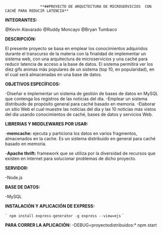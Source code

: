                    
                   
                    **##PROYECTO DE ARQUITECTURA DE MICROSERVICIOS  CON CACHÉ PARA REDUCIR LATENCIA**
		   

**INTEGRANTES:**

 @Kevin Alavarado
 @Ruddy Moncayo
 @Bryan Tumbaco

**DESCRIPCIÓN:**
  
El presente proyecto se basa en emplear los conocimientos adquiridos durante 
el transcurso de la materia con la finalidad de implementar un sistema web, 
con una arquitectura de microservicios y una caché para reducir latencia de acceso a la base de datos.
El sistema permitirá ver los diez gifs animas más populares de un sistema (top 10, en popularidad),
en el cual será almacenadas en una base de datos. 

**OBJETIVOS ESPECÍFICOS:**
  
-Diseñar e implementar un sistema de gestión de bases de datos en MySQL que contenga los registros de las noticias del día.
-Emplear un sistema distribuido de propósito general para caché basado en memoria.
-Elaborar un sitio Web el cual muestre las noticias del día y las 10 noticias más vistos del día usando conocimientos de caché, bases de datos y servicios Web.
     
**LIBRERIAS Y MIDDLEWARES POR USAR:**
  
-**memcache:** ejecuta y particiona los datos en varios fragmentos, almacenados en la cache. Es un sistema distribuido en general para caché basado en memoria.

-**Apache thrift:** framework que se utiliza por la diversidad de recursos que existen en internet para solucionar problemas de dicho proyecto.
              
**SERVIDOR:**

-Node.js

**BASE DE DATOS:** 

-MySQL

**INSTALACIÓN Y APLICACIÓN DE EXPRESS:**

`` `
npm install express-generator -g
express --view=ejs
`` `

**PARA CORRER LA APLICACIÓN:**
-DEBUG=proyectodistribuidos:* npm start

        
   

         
         
    

